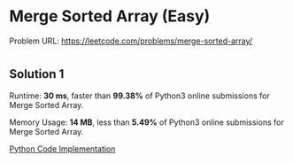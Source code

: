 # Merge Sorted Array (Easy)

Problem URL: https://leetcode.com/problems/merge-sorted-array/ 

#

## Solution 1

Runtime: **30 ms**, faster than **99.38%** of Python3 online submissions for Merge Sorted Array.

Memory Usage: **14 MB**, less than **5.49%** of Python3 online submissions for Merge Sorted Array.

[Python Code Implementation](merge_sorted_array.py)

